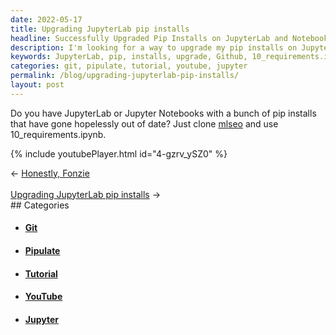 ```yaml
---
date: 2022-05-17
title: Upgrading JupyterLab pip installs
headline: Successfully Upgraded Pip Installs on JupyterLab and Notebooks!
description: I'm looking for a way to upgrade my pip installs on JupyterLab and Jupyter Notebooks. I found a solution! I cloned mlseo from Github and used 10_requirements.ipynb. To learn more, I watched a video tutorial on YouTube. Check out my blog post to get the full scoop.
keywords: JupyterLab, pip, installs, upgrade, Github, 10_requirements.ipynb, video, tutorial, YouTube, May 17th, 2022, mlseo, clone
categories: git, pipulate, tutorial, youtube, jupyter
permalink: /blog/upgrading-jupyterlab-pip-installs/
layout: post
---
```



Do you have JupyterLab or Jupyter Notebooks with a bunch of pip installs that
have gone hopelessly out of date? Just clone
[mlseo](https://github.com/miklevin/mlseo/) and use 10_requirements.ipynb.

{% include youtubePlayer.html id="4-gzrv_ySZ0" %}


<div class="arrow-links"><div class="post-nav-prev"><span class="arrow">&larr;&nbsp;</span><a href="/blog/honestly-fonzie/">Honestly, Fonzie</a></div> &nbsp; <div class="post-nav-next"><a href="/blog/upgrading-jupyterlab-pip-installs/">Upgrading JupyterLab pip installs</a><span class="arrow">&nbsp;&rarr;</span></div></div>
## Categories

<ul>
<li><h4><a href='/git/'>Git</a></h4></li>
<li><h4><a href='/pipulate/'>Pipulate</a></h4></li>
<li><h4><a href='/tutorial/'>Tutorial</a></h4></li>
<li><h4><a href='/youtube/'>YouTube</a></h4></li>
<li><h4><a href='/jupyter/'>Jupyter</a></h4></li></ul>